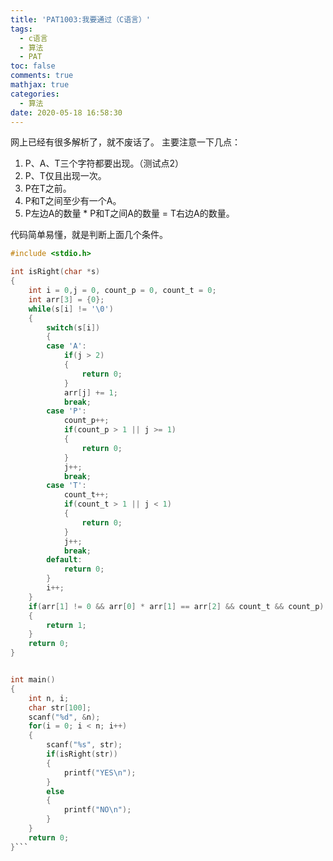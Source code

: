 ```yaml
---
title: 'PAT1003:我要通过（C语言）'
tags:
  - c语言
  - 算法
  - PAT
toc: false
comments: true
mathjax: true
categories:
  - 算法
date: 2020-05-18 16:58:30
---
```


网上已经有很多解析了，就不废话了。
主要注意一下几点：

 1. P、A、T三个字符都要出现。（测试点2）
 2. P、T仅且出现一次。
 3. P在T之前。
 4. P和T之间至少有一个A。
 5. P左边A的数量 * P和T之间A的数量 = T右边A的数量。
 
 
代码简单易懂，就是判断上面几个条件。

```c
#include <stdio.h>

int isRight(char *s)
{
	int i = 0,j = 0, count_p = 0, count_t = 0;
	int arr[3] = {0};
	while(s[i] != '\0')
	{
		switch(s[i])
		{
		case 'A':
			if(j > 2)
			{
				return 0;
			}
			arr[j] += 1;
			break;
		case 'P':
			count_p++;
			if(count_p > 1 || j >= 1)
			{
				return 0;
			}
			j++;
			break;
		case 'T':
			count_t++;
			if(count_t > 1 || j < 1)
			{
				return 0;
			}
			j++;
			break;
		default:
			return 0;
		}
		i++;
	}
	if(arr[1] != 0 && arr[0] * arr[1] == arr[2] && count_t && count_p)
	{
		return 1;
	}
	return 0;
}


int main()
{	
	int n, i;
	char str[100];
	scanf("%d", &n);
	for(i = 0; i < n; i++)
	{
		scanf("%s", str);
		if(isRight(str))
		{
			printf("YES\n");
		}
		else
		{
			printf("NO\n");
		}
	}
	return 0;
}```
